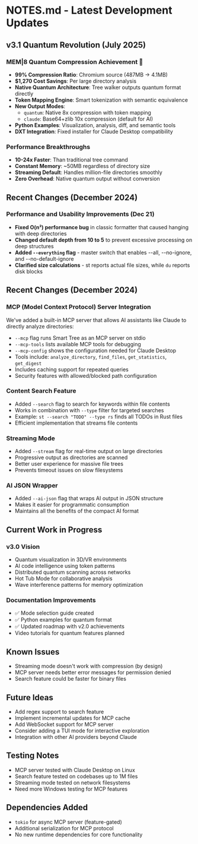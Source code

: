 # NOTES.md - Latest Development Updates

## v3.1 Quantum Revolution (July 2025)

### MEM|8 Quantum Compression Achievement 🚀
- **99% Compression Ratio**: Chromium source (487MB → 4.1MB)
- **$1,270 Cost Savings**: Per large directory analysis
- **Native Quantum Architecture**: Tree walker outputs quantum format directly
- **Token Mapping Engine**: Smart tokenization with semantic equivalence
- **New Output Modes**:
  - `quantum`: Native 8x compression with token mapping
  - `claude`: Base64+zlib 10x compression (default for AI)
- **Python Examples**: Visualization, analysis, diff, and semantic tools
- **DXT Integration**: Fixed installer for Claude Desktop compatibility

### Performance Breakthroughs
- **10-24x Faster**: Than traditional tree command
- **Constant Memory**: ~50MB regardless of directory size
- **Streaming Default**: Handles million-file directories smoothly
- **Zero Overhead**: Native quantum output without conversion

## Recent Changes (December 2024)

### Performance and Usability Improvements (Dec 21)
- **Fixed O(n²) performance bug** in classic formatter that caused hanging with deep directories
- **Changed default depth from 10 to 5** to prevent excessive processing on deep structures
- **Added `--everything` flag** - master switch that enables --all, --no-ignore, and --no-default-ignore
- **Clarified size calculations** - st reports actual file sizes, while `du` reports disk blocks

## Recent Changes (December 2024)

### MCP (Model Context Protocol) Server Integration
We've added a built-in MCP server that allows AI assistants like Claude to directly analyze directories:
- `--mcp` flag runs Smart Tree as an MCP server on stdio
- `--mcp-tools` lists available MCP tools for debugging
- `--mcp-config` shows the configuration needed for Claude Desktop
- Tools include: `analyze_directory`, `find_files`, `get_statistics`, `get_digest`
- Includes caching support for repeated queries
- Security features with allowed/blocked path configuration

### Content Search Feature
- Added `--search` flag to search for keywords within file contents
- Works in combination with `--type` filter for targeted searches
- Example: `st --search "TODO" --type rs` finds all TODOs in Rust files
- Efficient implementation that streams file contents

### Streaming Mode
- Added `--stream` flag for real-time output on large directories
- Progressive output as directories are scanned
- Better user experience for massive file trees
- Prevents timeout issues on slow filesystems

### AI JSON Wrapper
- Added `--ai-json` flag that wraps AI output in JSON structure
- Makes it easier for programmatic consumption
- Maintains all the benefits of the compact AI format

## Current Work in Progress

### v3.0 Vision
- Quantum visualization in 3D/VR environments
- AI code intelligence using token patterns
- Distributed quantum scanning across networks
- Hot Tub Mode for collaborative analysis
- Wave interference patterns for memory optimization

### Documentation Improvements
- ✅ Mode selection guide created
- ✅ Python examples for quantum format
- ✅ Updated roadmap with v2.0 achievements
- Video tutorials for quantum features planned

## Known Issues
- Streaming mode doesn't work with compression (by design)
- MCP server needs better error messages for permission denied
- Search feature could be faster for binary files

## Future Ideas
- Add regex support to search feature
- Implement incremental updates for MCP cache
- Add WebSocket support for MCP server
- Consider adding a TUI mode for interactive exploration
- Integration with other AI providers beyond Claude

## Testing Notes
- MCP server tested with Claude Desktop on Linux
- Search feature tested on codebases up to 1M files
- Streaming mode tested on network filesystems
- Need more Windows testing for MCP features

## Dependencies Added
- `tokio` for async MCP server (feature-gated)
- Additional serialization for MCP protocol
- No new runtime dependencies for core functionality